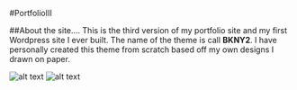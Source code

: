 #PortfolioIII

##About the site....
This is the third version of my portfolio site and my first Wordpress site I ever built. The name of the theme is call **BKNY2**. I have personally created this theme from scratch based off my own designs I drawn on paper. 

![alt text](wireframe1.jpg)
![alt text](wireframe2.jpg)
